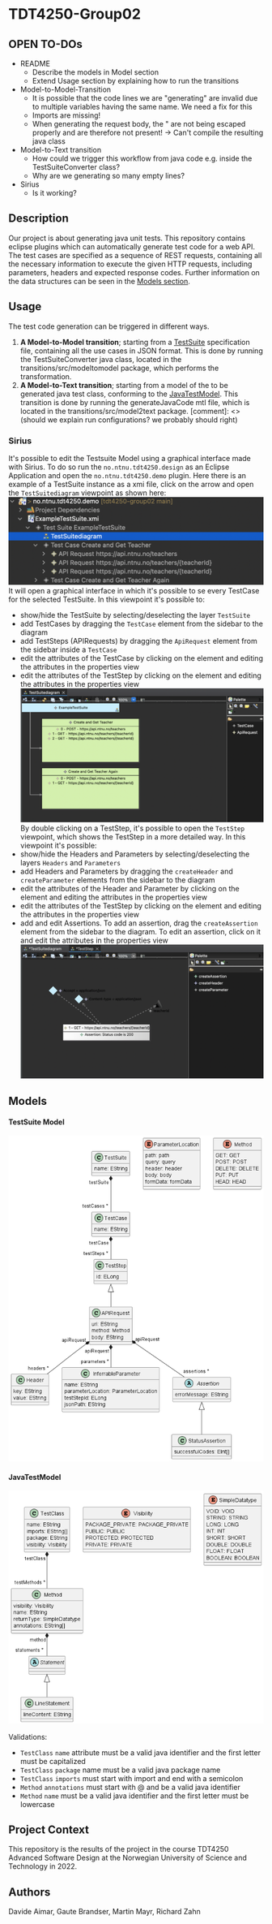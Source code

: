 # TDT4250-Group02

## OPEN TO-DOs
* README
	* Describe the models in Model section
	* Extend Usage section by explaining how to run the transitions
* Model-to-Model-Transition
	* It is possible that the code lines we are "generating" are invalid due to multiple variables having the same name. We need a fix for this
	* Imports are missing!
	* When generating the request body, the " are not being escaped properly and are therefore not present! -> Can't compile the resulting java class
* Model-to-Text transition
	* How could we trigger this workflow from java code e.g. inside the TestSuiteConverter class?
	* Why are we generating so many empty lines?
* Sirius
	* Is it working?

## Description
Our project is about generating java unit tests. This repository contains eclipse plugins which can automatically generate test code for a web API. The test cases are specified as a sequence of REST requests, containing all the necessary information to execute the given HTTP requests, including parameters, headers and expected response codes. Further information on the data structures can be seen in the [Models section](#Models).

## Usage
The test code generation can be triggered in different ways.
1. **A Model-to-Model transition**; starting from a [TestSuite](#testsuite-model) specification file, containing all the use cases in JSON format. This is done by running the TestSuiteConverter java class, located in the transitions/src/modeltomodel package, which performs the transformation.
2. **A Model-to-Text transition**; starting from a model of the to be generated java test class, conforming to the [JavaTestModel](#javatestmodel). This transition is done by running the generateJavaCode mtl file, which is located in the transitions/src/model2text package. 
[comment]: <> (should we explain run configurations? we probably should right)

### Sirius 
It's possible to edit the Testsuite Model using a graphical interface made with Sirius. To do so run the `no.ntnu.tdt4250.design` as an Eclipse Application and open the `no.ntnu.tdt4250.demo` plugin. Here there is an example of a TestSuite instance as a xmi file, click on the arrow and open the `TestSuitediagram` viewpoint as shown here:
![First step for Sirius](img/sirius-0.png)
It will open a graphical interface in which it's possible to se every TestCase for the selected TestSuite. In this viewpoint it's possible to:
- show/hide the TestSuite by selecting/deselecting the layer `TestSuite`
- add TestCases by dragging the `TestCase` element from the sidebar to the diagram
- add TestSteps (APIRequests) by dragging the `ApiRequest` element from the sidebar inside a `TestCase`
- edit the attributes of the TestCase by clicking on the element and editing the attributes in the properties view
- edit the attributes of the TestStep by clicking on the element and editing the attributes in the properties view
![Second step for Sirius](img/sirius-1.png)
By double clicking on a TestStep, it's possible to open the `TestStep` viewpoint, which shows the TestStep in a more detailed way. In this viewpoint it's possible:
- show/hide the Headers and Parameters by selecting/deselecting the layers `Headers` and `Parameters`
- add Headers and Parameters by dragging the `createHeader` and `createParameter` elements from the sidebar to the diagram
- edit the attributes of the Header and Parameter by clicking on the element and editing the attributes in the properties view
- edit the attributes of the TestStep by clicking on the element and editing the attributes in the properties view
- add and edit Assertions. To add an assertion, drag the `createAssertion` element from the sidebar to the diagram. To edit an assertion, click on it and edit the attributes in the properties view
![Third step for Sirius](img/sirius-2.png)

## Models

#### TestSuite Model

![TestSuite UML diagram](img/testsuiteUML.png)

#### JavaTestModel

![JavaTest UML diagram](img/javatestUML.png)

Validations:
- `TestClass` `name` attribute must be a valid java identifier and the first letter must be capitalized
- `TestClass` `package` name must be a valid java package name 
- `TestClass` `imports` must start with import and end with a semicolon
- `Method` `annotations` must start with @ and be a valid java identifier
- `Method` `name` must be a valid java identifier and the first letter must be lowercase

## Project Context
This repository is the results of the project in the course TDT4250 Advanced Software Design at the Norwegian University of Science and Technology in 2022.

## Authors
Davide Aimar, 
Gaute Brandser, 
Martin Mayr, 
Richard Zahn
